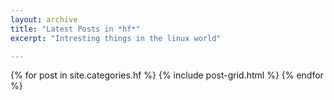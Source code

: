 ```yaml
---
layout: archive
title: "Latest Posts in *hf*"
excerpt: "Intresting things in the linux world"

---
```


<div class="tiles">
{% for post in site.categories.hf %}
	{% include post-grid.html %}
{% endfor %}
</div><!-- /.tiles -->
